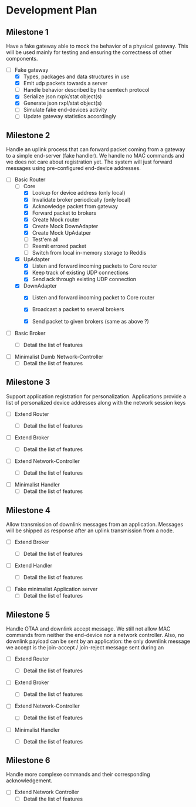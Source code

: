 Development Plan
================

## Milestone 1
Have a fake gateway able to mock the behavior of a physical gateway. This will be used
mainly for testing and ensuring the correctness of other components.

- [ ] Fake gateway
    - [x] Types, packages and data structures in use
    - [x] Emit udp packets towards a server
    - [ ] Handle behavior described by the semtech protocol
    - [x] Serialize json rxpk/stat object(s) 
    - [x] Generate json rxpl/stat object(s)
    - [ ] Simulate fake end-devices activity 
    - [ ] Update gateway statistics accordingly

## Milestone 2
Handle an uplink process that can forward packet coming from a gateway to a simple end-server
(fake handler). We handle no MAC commands and we does not care about registration yet. The
system will just forward messages using pre-configured end-device addresses.


- [ ] Basic Router  
    - [ ] Core
        - [x] Lookup for device address (only local)
        - [x] Invalidate broker periodically (only local)
        - [x] Acknowledge packet from gateway
        - [x] Forward packet to brokers
        - [x] Create Mock router
        - [x] Create Mock DownAdapter
        - [x] Create Mock UpAdatper
        - [ ] Test'em all
        - [ ] Reemit errored packet
        - [ ] Switch from local in-memory storage to Reddis
    - [x] UpAdapter
        - [x] Listen and forward incoming packets to Core router
        - [x] Keep track of existing UDP connections
        - [x] Send ack through existing UDP connection
    - [x] DownAdapter
        - [x] Listen and forward incoming packet to Core router
        - [x] Broadcast a packet to several brokers
        - [x] Send packet to given brokers (same as above ?)


- [ ] Basic Broker
    - [ ] Detail the list of features


- [ ] Minimalist Dumb Network-Controller
    - [ ] Detail the list of features

## Milestone 3
Support application registration for personalization. Applications provide a list of
personalized device addresses along with the network session keys

- [ ] Extend Router
    - [ ] Detail the list of features


- [ ] Extend Broker
    - [ ] Detail the list of features


- [ ] Extend Network-Controller
    - [ ] Detail the list of features


- [ ] Minimalist Handler
    - [ ] Detail the list of features

## Milestone 4
Allow transmission of downlink messages from an application. Messages will be shipped as
response after an uplink transmission from a node.

- [ ] Extend Broker
    - [ ] Detail the list of features


- [ ] Extend Handler
    - [ ] Detail the list of features


- [ ] Fake minimalist Application server
    - [ ] Detail the list of features

## Milestone 5
Handle OTAA and downlink accept message. We still not allow MAC commands from neither the
end-device nor a network controller. Also, no downlink payload can be sent by an application:
the only downlink message we accept is the join-accept / join-reject message sent during an

- [ ] Extend Router
    - [ ] Detail the list of features


- [ ] Extend Broker
    - [ ] Detail the list of features


- [ ] Extend Network-Controller
    - [ ] Detail the list of features


- [ ] Minimalist Handler
    - [ ] Detail the list of features



## Milestone 6
Handle more complexe commands and their corresponding acknowledgement. 

- [ ] Extend Network Controller
    - [ ] Detail the list of features
